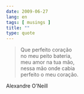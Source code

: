 ```yaml
---
date: 2009-06-27
lang: en
tags: [ musings ]
title: ""
type: quote
---
```


> Que perfeito coração\
> no meu peito bateria,\
> meu amor na tua mão,\
> nessa mão onde cabia\
> perfeito o meu coração.

Alexandre O'Neill

